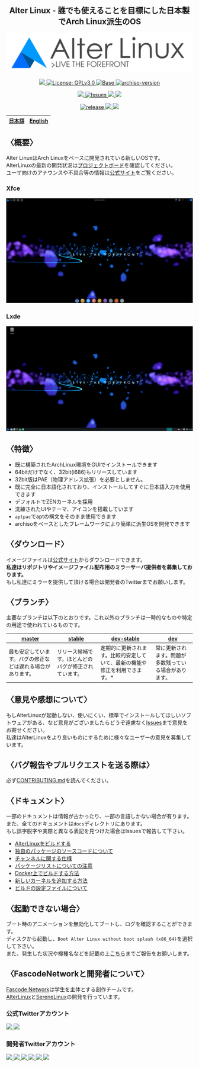 
<h2 align="center">Alter Linux - 誰でも使えることを目標にした日本製でArch Linux派生のOS</h2>

<p align="center">
	<img src="../images/logo/color-black-catchcopy/AlterV6-LogowithCopy-Colored-DarkText-256px.png" alt="AlterLinux logo">
</p>
<p align="center">
	<a href="https://fascode.net/en/projects/linux/alter/">
		<img src="https://img.shields.io/badge/Maintained%3F-Yes-green?style=for-the-badge">
	</a>
	<a href="../LICENSE">
		<img src="https://img.shields.io/github/license/FascodeNet/alterlinux?style=for-the-badge" alt="License: GPLv3.0">
	</a>
	<a href="https://www.archlinux.org/">
		<img src="https://img.shields.io/badge/BASE-ArchLinux-blue?style=for-the-badge&logo=arch-linux" alt="Base">
	</a>
	<a href="https://gitlab.archlinux.org/archlinux/archiso/-/tree/v44">
		<img src="https://img.shields.io/badge/archiso--version-44--2-blue?style=for-the-badge&logo=arch-linux" alt="archiso-version">
	</a>
</p>
<p align="center">
	<a href="https://travis-ci.org/github/FascodeNet/alterlinux">
		<img src="https://img.shields.io/travis/FascodeNet/alterlinux?style=for-the-badge">
	</a>
	<a href="https://github.com/FascodeNet/alterlinux/issues">
		<img src="https://img.shields.io/github/issues/FascodeNet/alterlinux?color=violet&style=for-the-badge&logo=github" alt="Issues">
	</a>
	<a href="https://github.com/FascodeNet/alterlinux/stargazers">
		<img src="https://img.shields.io/github/stars/FascodeNet/alterlinux?color=yellow&style=for-the-badge&logo=github">
	</a>
	<a href="https://github.com/FascodeNet/alterlinux/network/members">
		<img src="https://img.shields.io/github/forks/FascodeNet/alterlinux?style=for-the-badge">
	</a>
</p>
<p align="center">
	<a href="https://github.com/FascodeNet/alterlinux/releases">
		<img src="https://img.shields.io/github/v/release/FascodeNet/alterlinux?color=blue&include_prereleases&style=for-the-badge" alt="release">
	</a>
	<a href="https://fascode.net/en/projects/linux/alter/downloads/">
		<img src="https://img.shields.io/github/downloads/FascodeNet/alterlinux/total?style=for-the-badge">
	</a>
	<a href="">
		<img src="https://img.shields.io/github/last-commit/FascodeNet/alterlinux?style=for-the-badge">
	</a>
</p>

<table>
	<thead>
		<tr>
			<th style="text-align:center">
				<a href="README_jp.md">日本語</a>
			</th>
			<th style="text-align:center">
				<a href="README.md">English</a>
			</th>
		</tr>
	</thead>
</table>

<h2>〈概要〉</h2>

Alter LinuxはArch Linuxをベースに開発されている新しいOSです。<br>
AlterLinuxの最新の開発状況は<a href="https://github.com/orgs/FascodeNet/projects/2">プロジェクトボード</a>を確認してください。<br>
ユーザ向けのアナウンスや不具合等の情報は<a href="https://fascode.net/projects/linux/alter/">公式サイト</a>をご覧ください。

<h3>Xfce</h3>
<img src="../images/screenshot/desktop-xfce.png" alt="screenshot">

<h3>Lxde</h3>
<img src="../images/screenshot/desktop-lxde.png" alt="screenshot">


<h2>〈特徴〉</h2>
<ul>
	<li>既に構築されたArchLinux環境をGUIでインストールできます</li>
	<li>64bitだけでなく、32bit(i686)もリリースしています</li>
	<li>32bit版はPAE（物理アドレス拡張）を必要としません。</li>
	<li>既に完全に日本語化されており、インストールしてすぐに日本語入力を使用できます</li>
	<li>デフォルトでZENカーネルを採用</li>
	<li>洗練されたUIやテーマ、アイコンを搭載しています</li>
	<li><code>aptpac</code>で<cpde>apt</code>の構文をそのまま使用できます</li>
	<li>archisoをベースとしたフレームワークにより簡単に派生OSを開発できます</li>
</ul>

<h2>〈ダウンロード〉</h2>
イメージファイルは<a href="https://fascode.net/projects/linux/alter/#downloads">公式サイト</a>からダウンロードできます。
<br>
<b>私達はリポジトリやイメージファイル配布用のミラーサーバ提供者を募集しております。</b>
<br>
もし私達にミラーを提供して頂ける場合は開発者のTwitterまでお願いします。


<h2>〈ブランチ〉</h2>
主要なブランチは以下のとおりです。これ以外のブランチは一時的なものや特定の用途で使われているものです。

<table>
	<thead>
		<tr>
			<th>
				<a href="https://github.com/FascodeNet/alterlinux/tree/master">master</a>
			</th>
			<th>	
				<a href="https://github.com/FascodeNet/alterlinux/tree/stable">stable</a>
			</th>
			<th>
				<a href="https://github.com/FascodeNet/alterlinux/tree/dev-stable">dev-stable</a>
			</th>
			<th>
				<a href="https://github.com/FascodeNet/alterlinux/tree/dev">dev</a>
			</th>
		</tr>
	</thead>
	<tbody>
		<tr>
			<td>
				最も安定しています。バグの修正などは遅れる場合があります。
			</td>
			<td>
				リリース候補です。ほとんどのバグが修正されています。
			</td>
			<td>
				定期的に更新されます。比較的安定していて、最新の機能や修正を利用できます。*
			</td>
			<td>
				常に更新されます。問題が多数残っている場合があります。
			</td>
		</tr>
	</tbody>
</table>


<h2>〈意見や感想について〉</h2>
もしAlterLinuxが起動しない、使いにくい、標準でインストールしてほしいソフトウェアがある、など意見がございましたらどうぞ遠慮なく<a href="https://github.com/FascodeNet/alterlinux/issues">Issues</a>まで意見をお寄せください。<br>
私達はAlterLinuxをより良いものにするために様々なユーザーの意見を募集しています。<br>

<h2>〈バグ報告やプルリクエストを送る際は〉</h2>
必ず<a href="CONTRIBUTING.md">CONTRIBUTING.md</a>を読んでください。


<h2>〈ドキュメント〉</h2>
一部のドキュメントは情報が古かったり、一部の言語しかない場合が有ります。<br>
また、全てのドキュメントは<code>docs</code>ディレクトリにあります。<br>
もし誤字脱字や実際と異なる表記を見つけた場合はIssuesで報告して下さい。<br>
<ul>
	<li><a href="jp/BUILD.md">AlterLinuxをビルドする</a></li>
	<li><a href="jp/SOFTWARE.md">独自のパッケージのソースコードについて</a></li>
	<li><a href="jp/CHANNEL.md">チャンネルに関する仕様</a></li>
	<li><a href="jp/PACKAGE.md">パッケージリストについての注意</a></li>
	<li><a href="jp/DOCKER.md">Docker上でビルドする方法</a></li>
	<li><a href="jp/KERNEL.md">新しいカーネルを追加する方法</a></li>
	<li><a href="en/CONFIG.md">ビルドの設定ファイルについて</a></li>
</ul>


<h2>〈起動できない場合〉</h2>
ブート時のアニメーションを無効化してブートし、ログを確認することができます。<br>
ディスクから起動し、<code>Boot Alter Linux without boot splash (x86_64)</code>を選択して下さい。<br>
また、発生した状況や機種名などを記載の上<a href="https://github.com/FascodeNet/alterlinux/issues">こちら</a>までご報告をお願いします。


<h2>〈FascodeNetworkと開発者について〉</h2>
<a href="https://fascode.net/">Fascode Network</a>は学生を主体とする創作チームです。<br>
<a href="https://fascode.net/projects/linux/alter/">AlterLinux</a>と<a href="https://fascode.net/projects/linux/serene/">SereneLinux</a>の開発を行っています。

<h3>公式Twitterアカウント</h3>
<a href="https://twitter.com/FascodeNetwork">
	<img src="https://pbs.twimg.com/profile_images/1245716817831530497/JEkKX1XN_400x400.jpg" width="100px">
</a>
<a href="https://twitter.com/Fascode_JP">
	<img src="https://pbs.twimg.com/profile_images/1245682659231068160/Nn5tPUvB_400x400.jpg" width="100px">
</a>

<h3>開発者Twitterアカウント</h3>
<a href="https://twitter.com/Hayao0819">
	<img src="https://avatars1.githubusercontent.com/u/32128205" width="100px">
</a>
<a href="https://twitter.com/Pixel_3a">
	<img src="https://avatars0.githubusercontent.com/u/48173871" width="100px">
</a>
<a href="https://twitter.com/YangDevJP">
	<img src="https://avatars0.githubusercontent.com/u/47053316" width="100px">
</a>
<a href="https://twitter.com/yamad_linuxer">
	<img src="https://avatars1.githubusercontent.com/u/45691925" width="100px">
</a>
<a href="https://twitter.com/tukutuN_27">
	<img src="https://pbs.twimg.com/profile_images/1252216597164376064/_L3qgpkr_400x400.jpg" width="100px">
</a>
<a href="https://twitter.com/naoko1010hh">
	<img src="https://avatars1.githubusercontent.com/u/50263013" width="100px">
</a>
